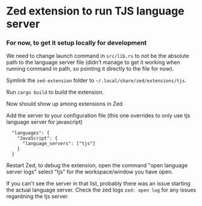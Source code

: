 # Zed extension to run TJS language server

### For now, to get it setup locally for development
We need to change launch command in `src/lib.rs` to not be the absolute path to the language server file (didn't manage to get it working when running command in path, so pointing it directly to the file for now).

Symlink the `zed-extension` folder to `~/.local/share/zed/extensions/tjs`.

Run `cargo build` to build the extension.

Now should show up among extensions in Zed

Add the server to your configuration file (this one overrides to only use tjs language server for javascript)
```
  "languages": {
    "JavaScript": {
      "language_servers": ["tjs"]
    }
  }
```

Restart Zed, to debug the extension, open the command "open language server logs" select "tjs" for the workspace/window you have open.

If you can't see the server in that list, probably there was an issue starting the actual language server. Check the zed logs `zed: open log` for any issues regardning the tjs server.
